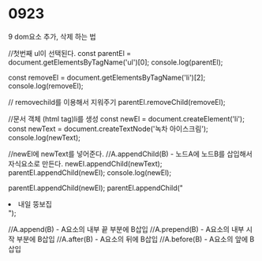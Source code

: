 # 0923

9 dom요소 추가, 삭제 하는 법

//첫번째 ul이 선택된다.
const parentEl = document.getElementsByTagName('ul')[0];
  console.log(parentEl);

  const removeEl = document.getElementsByTagName('li')[2];
  console.log(removeEl);

// removechild를 이용해서 지워주기 
  parentEl.removeChild(removeEl);

//문서 객체 (html tag)li를 생성
  const newEl = document.createElement('li'); 
  const newText = document.createTextNode('녹차 아이스크림');
  console.log(newText);

//newEl에 newText를 넣어준다.
//A.appendChild(B) - 노드A에 노드B를 삽입해서 자식요소로 만든다.
  newEl.appendChild(newText); 
  parentEl.appendChild(newEl);
  console.log(newEl);
  

  parentEl.appendChild(newEl);
  parentEl.appendChild("<li>내일 뚱보집</li>");
  
  //A.append(B) - A요소의 내부 끝 부분에 B삽입
  //A.prepend(B) - A요소의 내부 시작 부분에 B삽입
  //A.after(B) - A요소의 뒤에 B삽입
  //A.before(B) - A요소의 앞에 B삽입
